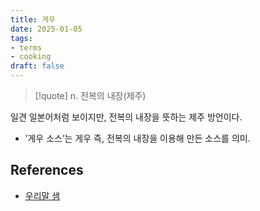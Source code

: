 ```yaml
---
title: 게우
date: 2025-01-05
tags:
- terms
- cooking
draft: false
---
```


> [!quote] n. 전복의 내장(제주)

일견 일본어처럼 보이지만, 전복의 내장을 뜻하는 제주 방언이다.
- ’게우 소스’는 게우 즉, 전복의 내장을 이용해 만든 소스를 의미.


## References
- [우리말 샘](https://opendict.korean.go.kr/dictionary/view?sense_no=715329&viewType=confirm)